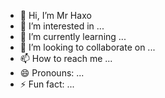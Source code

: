 - 👋 Hi, I’m Mr Haxo
- 👀 I’m interested in ...
- 🌱 I’m currently learning ...
- 💞️ I’m looking to collaborate on ...
- 📫 How to reach me ...
- 😄 Pronouns: ...
- ⚡ Fun fact: ...

<!---
ahmed0alking/ahmed0alking is a ✨ special ✨ repository because its `README.md` (this file) appears on your GitHub profile.
You can click the Preview link to take a look at your changes.
--->
